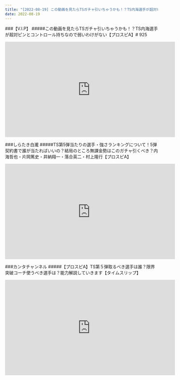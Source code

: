 ```yaml
---
title: "[2022-08-19] この動画を見たらTSガチャ引いちゃうかも！？TS内海選手が超対ピンとコントロール持ちなので弱いわけがない【プロスピA】# 925 他"
date: 2022-08-19
---
```

###【V.I.P】
#####この動画を見たらTSガチャ引いちゃうかも！？TS内海選手が超対ピンとコントロール持ちなので弱いわけがない【プロスピA】# 925
<iframe width="560" height="315" src="https://www.youtube.com/embed/piAjqw5GbTE" frameborder="0" allow="accelerometer; autoplay; clipboard-write; encrypted-media; gyroscope; picture-in-picture" allowfullscreen></iframe>

###しらたき白瀧
#####TS第5弾当たりの選手・強さランキングについて！5弾契約書で誰が当たればいいの？結局のところ無課金勢はこのガチャ引くべき？内海哲也・片岡篤史・井納翔一・落合英二・村上隆行【プロスピA】
<iframe width="560" height="315" src="https://www.youtube.com/embed/U6-AdMNex6g" frameborder="0" allow="accelerometer; autoplay; clipboard-write; encrypted-media; gyroscope; picture-in-picture" allowfullscreen></iframe>

###カンタチャンネル
#####【プロスピA】TS第５弾取るべき選手は誰？限界突破コーチ使うべき選手は？能力解説していきます【タイムスリップ】
<iframe width="560" height="315" src="https://www.youtube.com/embed/nugrtsfs1Hg" frameborder="0" allow="accelerometer; autoplay; clipboard-write; encrypted-media; gyroscope; picture-in-picture" allowfullscreen></iframe>

